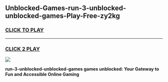 
## Unblocked-Games-run-3-unblocked-unblocked-games-Play-Free-zy2kg
<h3>
<a href="https://premium76.site?title=run-3-unblocked-unblocked-games&ref=15A">CLICK TO PLAY</a></h3>
<hr>

<h3>
<a href="https://premium76.site?title=run-3-unblocked-unblocked-games&ref=15A">CLICK 2 PLAY</a>
  
</h3>

<a href="https://premium76.site?title=run-3-unblocked-unblocked-games&ref=15A"><img src="https://clearcache.store/games.png"></a>


**run-3-unblocked-unblocked-games games unblocked: Your Gateway to Fun and Accessible Online Gaming**
